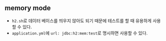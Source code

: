 ## memory mode
- `h2.sh`로 데이터 베이스를 띄우지 않아도 되기 때문에 테스트를 할 때 유용하게 사용할 수 있다.
- `application.yml`에 `url: jdbc:h2:mem:test`로 명시하면 사용할 수 있다.
